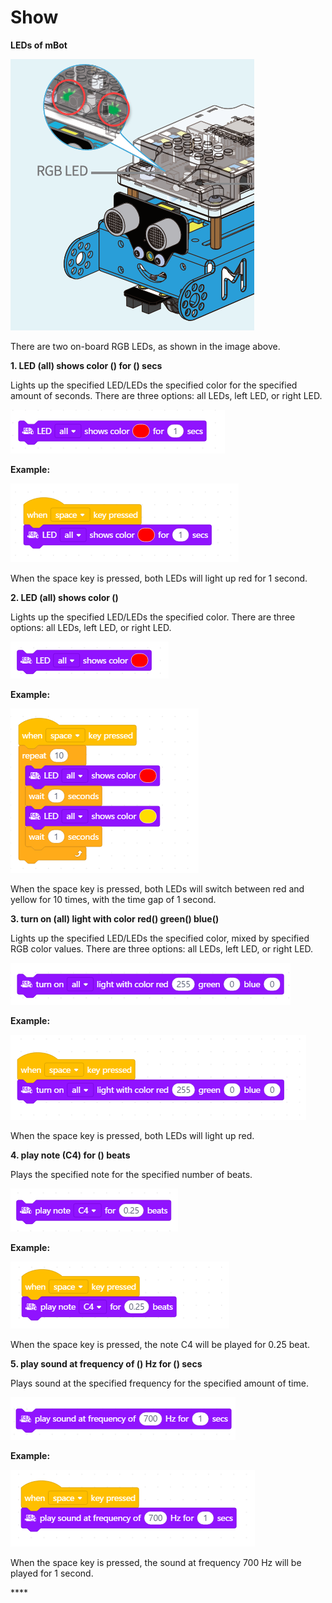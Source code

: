 # Show

**LEDs of mBot**

![](../../../../.gitbook/assets/0%20%2811%29.png)

There are two on-board RGB LEDs, as shown in the image above.

**1. LED \(all\) shows color \(\) for \(\) secs**

Lights up the specified LED/LEDs the specified color for the specified amount of seconds. There are three options: all LEDs, left LED, or right LED.

![](../../../../.gitbook/assets/1%20%2815%29.png)

**Example:**

![](../../../../.gitbook/assets/2%20%282%29.png)

When the space key is pressed, both LEDs will light up red for 1 second.

**2. LED \(all\) shows color \(\)**

Lights up the specified LED/LEDs the specified color. There are three options: all LEDs, left LED, or right LED.

![](../../../../.gitbook/assets/3%20%2816%29.png)

**Example:**

![](../../../../.gitbook/assets/4%20%2811%29.png)

When the space key is pressed, both LEDs will switch between red and yellow for 10 times, with the time gap of 1 second.

**3. turn on \(all\) light with color red\(\) green\(\) blue\(\)**

Lights up the specified LED/LEDs the specified color, mixed by specified RGB color values. There are three options: all LEDs, left LED, or right LED.

![](../../../../.gitbook/assets/5.png)

**Example:**

![](../../../../.gitbook/assets/6%20%287%29.png)

When the space key is pressed, both LEDs will light up red.

**4. play note \(C4\) for \(\) beats**

Plays the specified note for the specified number of beats.

![](../../../../.gitbook/assets/7.png)

**Example:**

![](../../../../.gitbook/assets/8%20%282%29.png)

When the space key is pressed, the note C4 will be played for 0.25 beat.

**5. play sound at frequency of \(\) Hz for \(\) secs**

Plays sound at the specified frequency for the specified amount of time.

![](../../../../.gitbook/assets/9%20%2810%29.png)

**Example:**

![](../../../../.gitbook/assets/10%20%289%29.png)

When the space key is pressed, the sound at frequency 700 Hz will be played for 1 second.

\*\*\*\*

